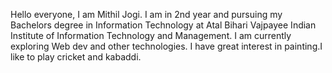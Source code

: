 Hello everyone, I am Mithil Jogi. I am in 2nd year and pursuing my Bachelors degree in Information Technology at Atal Bihari Vajpayee Indian Institute of Information Technology and Management. I am currently exploring Web dev and other technologies. I have great interest in painting.I like to play cricket and kabaddi.
